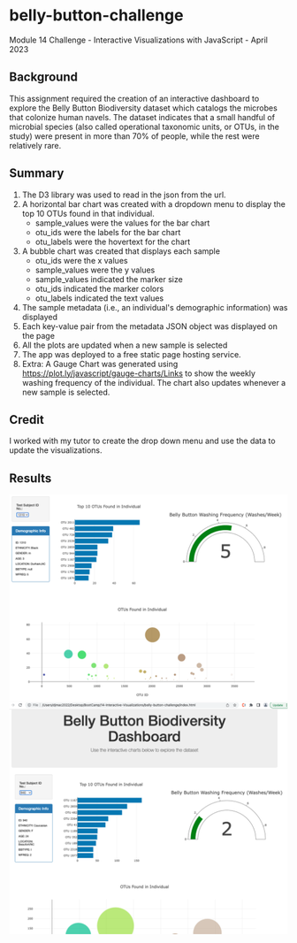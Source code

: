 # belly-button-challenge
Module 14 Challenge - Interactive Visualizations with JavaScript - April 2023

## Background
This assignment required the creation of an interactive dashboard to explore the Belly Button Biodiversity dataset which catalogs the microbes that colonize human navels. The dataset indicates that a small handful of microbial species (also called operational taxonomic units, or OTUs, in the study) were present in more than 70% of people, while the rest were relatively rare.

## Summary
1. The D3 library was used to read in the json from the url.
2. A horizontal bar chart was created with a dropdown menu to display the top 10 OTUs found in that individual.
    - sample_values were the values for the bar chart
    - otu_ids were the labels for the bar chart
    - otu_labels were the hovertext for the chart
3. A bubble chart was created that displays each sample
    - otu_ids were the x values
    - sample_values were the y values
    - sample_values indicated the marker size
    - otu_ids indicated the marker colors
    - otu_labels indicated the text values
4. The sample metadata (i.e., an individual's demographic information) was displayed
5. Each key-value pair from the metadata JSON object was displayed on the page
6. All the plots are updated when a new sample is selected
7. The app was deployed to a free static page hosting service.
8. Extra: A Gauge Chart was generated using https://plot.ly/javascript/gauge-charts/Links to show the weekly washing frequency of the individual. The chart also updates whenever a new sample is selected.

## Credit
I worked with my tutor to create the drop down menu and use the data to update the visualizations.

## Results
![App](images/ScreenShot1.png)
![App](images/ScreenShot2.png)

